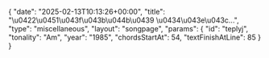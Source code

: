 {
    "date": "2025-02-13T10:13:26+00:00",
    "title": "\u0422\u0451\u043f\u043b\u044b\u0439 \u0434\u043e\u043c...",
    "type": "miscellaneous",
    "layout": "songpage",
    "params": {
        "id": "teplyj",
        "tonality": "Am",
        "year": "1985",
        "chordsStartAt": 54,
        "textFinishAtLine": 85
    }
}